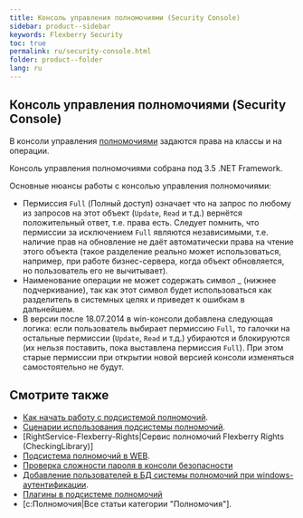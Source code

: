 ```yaml
---
title: Консоль управления полномочиями (Security Console)
sidebar: product--sidebar
keywords: Flexberry Security
toc: true
permalink: ru/security-console.html
folder: product--folder
lang: ru
---
```


## Консоль управления полномочиями (Security Console)

В консоли управления [полномочиями](right-manager-module.html) задаются права на классы и на операции.

Консоль управления полномочиями собрана под 3.5 .NET Framework.

Основные нюансы работы с консолью управления полномочиями:

* Пермиссия `Full` (Полный доступ) означает что на запрос по любому из запросов на этот объект (`Update`, `Read` и т.д.) вернётся положительный ответ, т.е. права есть. Следует помнить, что пермиссии за исключением `Full` являются независимыми, т.е. наличие прав на обновление не даёт автоматически права на чтение этого объекта (такое разделение реально может использоваться, например, при работе бизнес-сервера, когда объект обновляется, но пользователь его не вычитывает).
* Наименование операции не может содержать символ _ (нижнее подчеркивание), так как этот символ будет использоваться как разделитель в системных целях и приведет к ошибкам в дальнейшем.
* В версии после 18.07.2014 в win-консоли добавлена следующая логика: если пользователь выбирает пермиссию `Full`, то галочки на остальные пермиссии (`Update`, `Read` и т.д.) убираются и блокируются (их нельзя поставить, пока выставлена пермиссия `Full`). При этом старые пермиссии при открытии новой версией консоли изменяться самостоятельно не будут.

## Смотрите также

* [Как начать работу с подсистемой полномочий](how-to-start-work-with-right-manager.html).
* [Сценарии использования подсистемы полномочий](rights-scenarios.html).
* [RightService-Flexberry-Rights|Сервис полномочий Flexberry Rights (CheckingLibrary)]
* [Подсистема полномочий в WEB](right-manager-in--w-e-b.html).
* [Проверка сложности пароля в консоли безопасности](checking-password-complexity-in-security-console.html)
* [Добавление пользователей в БД системы полномочий при windows-аутентификации](authentication-adapter.html).
* [Плагины в подсистеме полномочий](security-system-plugins.html)
* [c:Полномочия|Все статьи категории "Полномочия"].


